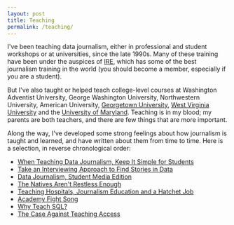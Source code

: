 ```yaml
---
layout: post
title: Teaching
permalink: /teaching/
---
```


I've been teaching data journalism, either in professional and student workshops or at universities, since the late 1990s. Many of these training have been under the auspices of [IRE](http://www.ire.org/), which has some of the best journalism training in the world (you should become a member, especially if you are a student).

But I've also taught or helped teach college-level courses at Washington Adventist University, George Washington University, Northwestern University, American University, [Georgetown University](http://dwillis.github.io/data-reporting/), [West Virginia University](http://dwillis.github.io/wv_elections/) and the [University of Maryland](https://github.com/dwillis/systems-for-reporting). Teaching is in my blood; my parents are both teachers, and there are few things that are more important.

Along the way, I've developed some strong feelings about how journalism is taught and learned, and have written about them from time to time. Here is a selection, in reverse chronological order:

* [When Teaching Data Journalism, Keep It Simple for Students](http://www.pbs.org/mediashift/2015/01/when-teaching-data-journalism-keep-it-simple-for-students/)
* [Take an Interviewing Approach to Find Stories in Data](http://www.pbs.org/mediashift/2014/07/take-an-interviewing-approach-to-find-stories-in-data/)
* [Data Journalism, Student Media Edition](http://thescoop.org/archives/2013/10/09/data-journalism-student-media-edition/)
* [The Natives Aren't Restless Enough](http://thescoop.org/archives/2013/10/01/the-natives-arent-restless-enough/)
* [Teaching Hospitals, Journalism Education and a Hatchet Job](http://thescoop.org/archives/2013/08/22/teaching-hospitals-journalism-education-and-a-hatchet-job/)
* [Academy Fight Song](http://thescoop.org/archives/2013/04/28/academy-fight-song/)
* [Why Teach SQL?](http://thescoop.org/archives/2011/07/27/why-teach-sql/)
* [The Case Against Teaching Access](http://thescoop.org/archives/2009/06/02/the-case-against-teaching-access/)
